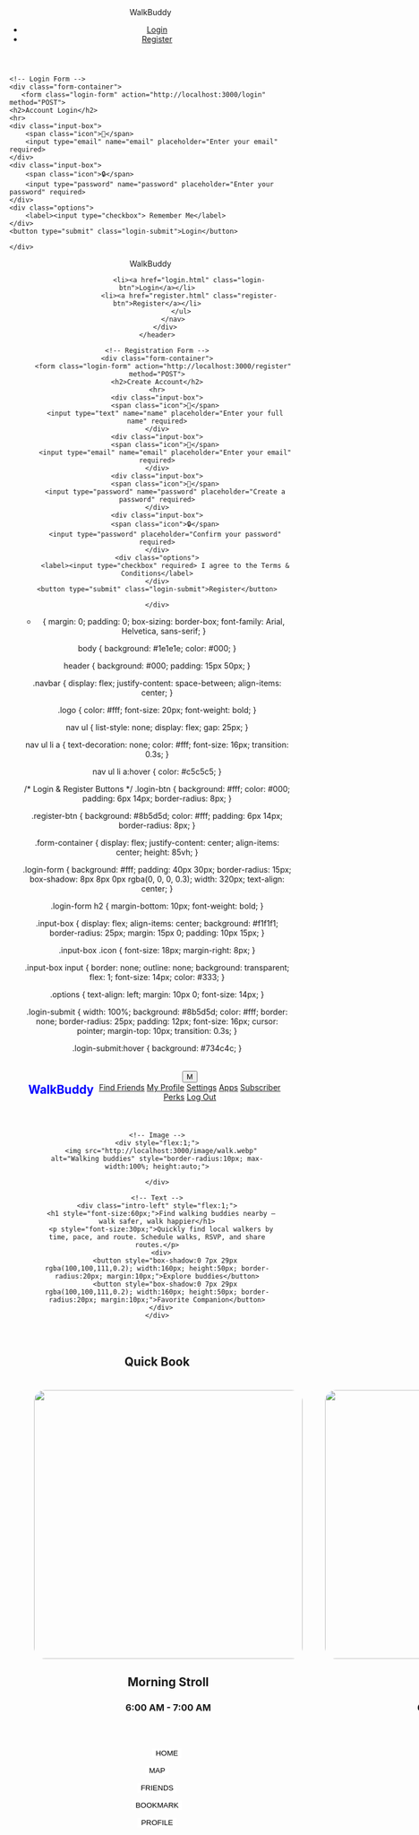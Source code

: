 <!DOCTYPE html>
<html lang="en">
<head>
    <meta charset="UTF-8">
    <meta name="viewport" content="width=device-width, initial-scale=1.0">
    <title>Login Page</title>
    <link rel="stylesheet" href="login.css">
</head>
<body>
    <!-- head -->
    <header>
        <div class="navbar">
            <div class="logo">WalkBuddy</div>
            <nav>
                <ul>
                    <li><a href="login.html" class="login-btn">Login</a></li>
                    <li><a href="register.html" class="register-btn">Register</a></li>
                </ul>
            </nav>
        </div>
    </header>

    <!-- Login Form -->
    <div class="form-container">
       <form class="login-form" action="http://localhost:3000/login" method="POST">
    <h2>Account Login</h2>
    <hr>
    <div class="input-box">
        <span class="icon">👤</span>
        <input type="email" name="email" placeholder="Enter your email" required>
    </div>
    <div class="input-box">
        <span class="icon">🔒</span>
        <input type="password" name="password" placeholder="Enter your password" required>
    </div>
    <div class="options">
        <label><input type="checkbox"> Remember Me</label>
    </div>
    <button type="submit" class="login-submit">Login</button>
</form>

    </div>
</body>
</html>

<!DOCTYPE html>
<html lang="en">
<head>
    <meta charset="UTF-8">
    <meta name="viewport" content="width=device-width, initial-scale=1.0">
    <title>Register Page</title>
    <link rel="stylesheet" href="login.css">
</head>
<body>
    <!-- Navbar -->
    <header>
        <div class="navbar">
            <div class="logo">WalkBuddy</div>
            <nav>
                <ul>
                    
                    <li><a href="login.html" class="login-btn">Login</a></li>
                    <li><a href="register.html" class="register-btn">Register</a></li>
                </ul>
            </nav>
        </div>
    </header>

    <!-- Registration Form -->
    <div class="form-container">
       <form class="login-form" action="http://localhost:3000/register" method="POST">
    <h2>Create Account</h2>
    <hr>
    <div class="input-box">
        <span class="icon">👤</span>
        <input type="text" name="name" placeholder="Enter your full name" required>
    </div>
    <div class="input-box">
        <span class="icon">📧</span>
        <input type="email" name="email" placeholder="Enter your email" required>
    </div>
    <div class="input-box">
        <span class="icon">🔑</span>
        <input type="password" name="password" placeholder="Create a password" required>
    </div>
    <div class="input-box">
        <span class="icon">🔒</span>
        <input type="password" placeholder="Confirm your password" required>
    </div>
    <div class="options">
        <label><input type="checkbox" required> I agree to the Terms & Conditions</label>
    </div>
    <button type="submit" class="login-submit">Register</button>
</form>

    </div>
</body>
</html>

* {
    margin: 0;
    padding: 0;
    box-sizing: border-box;
    font-family: Arial, Helvetica, sans-serif;
}


body {
    background: #1e1e1e;
    color: #000;
}


header {
    background: #000;
    padding: 15px 50px;
}

.navbar {
    display: flex;
    justify-content: space-between;
    align-items: center;
}

.logo {
    color: #fff;
    font-size: 20px;
    font-weight: bold;
}

nav ul {
    list-style: none;
    display: flex;
    gap: 25px;
}

nav ul li a {
    text-decoration: none;
    color: #fff;
    font-size: 16px;
    transition: 0.3s;
}

nav ul li a:hover {
    color: #c5c5c5;
}

/* Login & Register Buttons */
.login-btn {
    background: #fff;
    color: #000;
    padding: 6px 14px;
    border-radius: 8px;
}

.register-btn {
    background: #8b5d5d;
    color: #fff;
    padding: 6px 14px;
    border-radius: 8px;
}


.form-container {
    display: flex;
    justify-content: center;
    align-items: center;
    height: 85vh;
}

.login-form {
    background: #fff;
    padding: 40px 30px;
    border-radius: 15px;
    box-shadow: 8px 8px 0px rgba(0, 0, 0, 0.3);
    width: 320px;
    text-align: center;
}


.login-form h2 {
    margin-bottom: 10px;
    font-weight: bold;
}


.input-box {
    display: flex;
    align-items: center;
    background: #f1f1f1;
    border-radius: 25px;
    margin: 15px 0;
    padding: 10px 15px;
}

.input-box .icon {
    font-size: 18px;
    margin-right: 8px;
}

.input-box input {
    border: none;
    outline: none;
    background: transparent;
    flex: 1;
    font-size: 14px;
    color: #333;
}

.options {
    text-align: left;
    margin: 10px 0;
    font-size: 14px;
}

.login-submit {
    width: 100%;
    background: #8b5d5d;
    color: #fff;
    border: none;
    border-radius: 25px;
    padding: 12px;
    font-size: 16px;
    cursor: pointer;
    margin-top: 10px;
    transition: 0.3s;
}

.login-submit:hover {
    background: #734c4c;
}



<!DOCTYPE html>
<html lang="en">
<head>
  <meta charset="UTF-8">
  <meta name="viewport" content="width=device-width, initial-scale=1.0">
  <title>WalkBuddy</title>
  <link rel="stylesheet" href="walk.css">
  <link rel="stylesheet" href="https://cdnjs.cloudflare.com/ajax/libs/font-awesome/7.0.1/css/all.min.css" integrity="sha512-2SwdPD6INVrV/lHTZbO2nodKhrnDdJK9/kg2XD1r9uGqPo1cUbujc+IYdlYdEErWNu69gVcYgdxlmVmzTWnetw==" crossorigin="anonymous" referrerpolicy="no-referrer" />
</head>

<body>
  <!-- Top header -->
  <div class="head" style="display:flex; justify-content:space-between; align-items:center; padding:10px;">
    <h1 style="color: blue;">WalkBuddy</h1>
    <div class="profile-menu">
      <button class="profile-button">M</button>
      <div class="dropdown-content">
        <a href="#">Find Friends</a>
        <a href="#">My Profile</a>
        <a href="#">Settings</a>
        <a href="#">Apps</a>
        <a href="#">Subscriber Perks</a>
        <a href="#">Log Out</a>
      </div>
    </div>
  </div>

  <!-- Intro Section -->
  <div class="intro" style="display:flex; align-items:center; gap:20px; padding:20px;">
    
    <!-- Image -->
    <div style="flex:1;">
      <img src="http://localhost:3000/image/walk.webp" alt="Walking buddies" style="border-radius:10px; max-width:100%; height:auto;">
      
    </div>

    <!-- Text -->
    <div class="intro-left" style="flex:1;">
      <h1 style="font-size:60px;">Find walking buddies nearby — walk safer, walk happier</h1>
      <p style="font-size:30px;">Quickly find local walkers by time, pace, and route. Schedule walks, RSVP, and share routes.</p>
      <div>
        <button style="box-shadow:0 7px 29px rgba(100,100,111,0.2); width:160px; height:50px; border-radius:20px; margin:10px;">Explore buddies</button>
        <button style="box-shadow:0 7px 29px rgba(100,100,111,0.2); width:160px; height:50px; border-radius:20px; margin:10px;">Favorite Companion</button>
      </div>
    </div>
  </div>

<div style="margin-bottom: 20px;">
<div>
  <h1>Quick Book</h1>
<div style="display: flex;">
  <!--morning-->
  <div style="margin: 20px;">
    <img src="http://localhost:3000/image/morning.webp" style="width: 480px; height: 480px; border-radius: 20px;" class="slot"> 
    <h2>Morning Stroll</h2>
    <h3>6:00 AM - 7:00 AM</h3>
  </div>
<!--evening-->
  <div style="margin: 20px;" >
    <img src="http://localhost:3000/image/evening.webp" style="width: 480px; height: 480px; border-radius: 20px; " class="slot"> 
    <h2>Evening Walk</h2>
    <h3>6:00 PM - 7:00 PM</h3>
  </div>
<!--week end-->
  <div style="margin: 20px; padding-right: 20px;">
    <img src="http://localhost:3000/image/week.webp" style="width: 480px; height: 480px; border-radius: 20px;" class="slot"> 
    <h2>Weekend Hike </h2>
      <h3>9:00 AM -11:00 AM<h3>
    
    
  </div>
  </div>

</div>
</div>

<!--bar home,map,friends,bookmark,profile-->
<div class="bar" >

  <p style="padding-left: 35px;">
    <i class="fa-solid fa-house"></i>
    <button style="border: none;background-color: white;">HOME</button>
  </p>
  <p>
    <i class="fa-solid fa-map-location-dot"></i>
    <button style="border: none;background-color: white;" >MAP</button>
  </p>
  <p>
    <i class="fa-solid fa-user-group"></i>
    <button style="border: none;background-color: white;" onclick="window.location.replace('friend.html')">FRIENDS</button>
  </p>
  <p>
    <i class="fa-solid fa-bookmark"></i>
  <button style="border: none;background-color: white;">BOOKMARK</button>
  </p>
  <p>
    <i class="fa-solid fa-user"></i>
  <button style="border: none;background-color: white;" onclick="">PROFILE</button>  
  </p>
</div>
</body>
</html>
